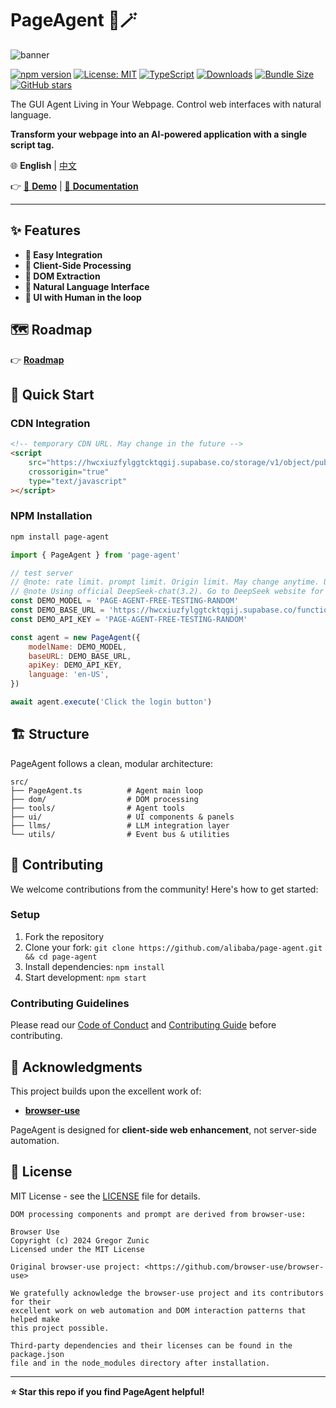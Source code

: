 # PageAgent 🤖🪄

![banner](https://img.alicdn.com/imgextra/i1/O1CN01RY0Wvh26ATVeDIX7v_!!6000000007621-0-tps-1672-512.jpg)

[![npm version](https://badge.fury.io/js/page-agent.svg)](https://badge.fury.io/js/page-agent) [![License: MIT](https://img.shields.io/badge/License-MIT-yellow.svg)](https://opensource.org/licenses/MIT) [![TypeScript](https://img.shields.io/badge/%3C%2F%3E-TypeScript-%230074c1.svg)](http://www.typescriptlang.org/) [![Downloads](https://img.shields.io/npm/dt/page-agent.svg)](https://www.npmjs.com/package/page-agent) [![Bundle Size](https://img.shields.io/bundlephobia/minzip/page-agent)](https://bundlephobia.com/package/page-agent) [![GitHub stars](https://img.shields.io/github/stars/alibaba/page-agent.svg)](https://github.com/alibaba/page-agent)

The GUI Agent Living in Your Webpage. Control web interfaces with natural language.

**Transform your webpage into an AI-powered application with a single script tag.**

🌐 **English** | [中文](./README-zh.md)

👉 [🚀 **Demo**](https://alibaba.github.io/page-agent/) | [📖 **Documentation**](https://alibaba.github.io/page-agent/#/docs/introduction/overview)

---

## ✨ Features

- **🎯 Easy Integration**
- **🔐 Client-Side Processing**
- **🧠 DOM Extraction**
- **💬 Natural Language Interface**
- **🎨 UI with Human in the loop**

## 🗺️ Roadmap

👉 [**Roadmap**](./ROADMAP.md)

## 🚀 Quick Start

### CDN Integration

```html
<!-- temporary CDN URL. May change in the future -->
<script
	src="https://hwcxiuzfylggtcktqgij.supabase.co/storage/v1/object/public/demo-public/v0.0.4/page-agent.js"
	crossorigin="true"
	type="text/javascript"
></script>
```

### NPM Installation

```bash
npm install page-agent
```

```javascript
import { PageAgent } from 'page-agent'

// test server
// @note: rate limit. prompt limit. Origin limit. May change anytime. Use your own llm!
// @note Using official DeepSeek-chat(3.2). Go to DeepSeek website for privacy policy.
const DEMO_MODEL = 'PAGE-AGENT-FREE-TESTING-RANDOM'
const DEMO_BASE_URL = 'https://hwcxiuzfylggtcktqgij.supabase.co/functions/v1/llm-testing-proxy'
const DEMO_API_KEY = 'PAGE-AGENT-FREE-TESTING-RANDOM'

const agent = new PageAgent({
	modelName: DEMO_MODEL,
	baseURL: DEMO_BASE_URL,
	apiKey: DEMO_API_KEY,
	language: 'en-US',
})

await agent.execute('Click the login button')
```

## 🏗️ Structure

PageAgent follows a clean, modular architecture:

```
src/
├── PageAgent.ts          # Agent main loop
├── dom/                  # DOM processing
├── tools/                # Agent tools
├── ui/                   # UI components & panels
├── llms/                 # LLM integration layer
└── utils/                # Event bus & utilities
```

## 🤝 Contributing

We welcome contributions from the community! Here's how to get started:

### Setup

1. Fork the repository
2. Clone your fork: `git clone https://github.com/alibaba/page-agent.git && cd page-agent`
3. Install dependencies: `npm install`
4. Start development: `npm start`

### Contributing Guidelines

Please read our [Code of Conduct](CODE_OF_CONDUCT.md) and [Contributing Guide](CONTRIBUTING.md) before contributing.

## 👏 Acknowledgments

This project builds upon the excellent work of:

- **[browser-use](https://github.com/browser-use/browser-use)**

PageAgent is designed for **client-side web enhancement**, not server-side automation.

## 📄 License

MIT License - see the [LICENSE](LICENSE) file for details.

```
DOM processing components and prompt are derived from browser-use:

Browser Use
Copyright (c) 2024 Gregor Zunic
Licensed under the MIT License

Original browser-use project: <https://github.com/browser-use/browser-use>

We gratefully acknowledge the browser-use project and its contributors for their
excellent work on web automation and DOM interaction patterns that helped make
this project possible.

Third-party dependencies and their licenses can be found in the package.json
file and in the node_modules directory after installation.
```

---

**⭐ Star this repo if you find PageAgent helpful!**
